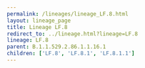 ```yaml
---
permalink: /lineages/lineage_LF.8.html
layout: lineage_page
title: Lineage LF.8
redirect_to: ../lineage.html?lineage=LF.8
lineage: LF.8
parent: B.1.1.529.2.86.1.1.16.1
children: ['LF.8', 'LF.8.1', 'LF.8.1.1']
---
```

